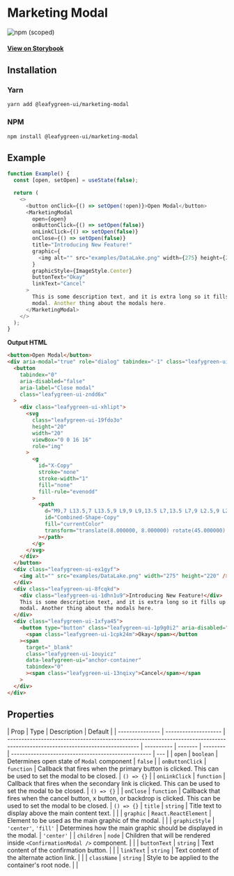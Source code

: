 # Marketing Modal

![npm (scoped)](https://img.shields.io/npm/v/@leafygreen-ui/marketing-modal.svg)

#### [View on Storybook](https://mongodb.github.io/leafygreen-ui/?path=/story/marketing-modal--default)

## Installation

### Yarn

```shell
yarn add @leafygreen-ui/marketing-modal
```

### NPM

```shell
npm install @leafygreen-ui/marketing-modal
```

## Example

```js
function Example() {
  const [open, setOpen] = useState(false);

  return (
    <>
      <button onClick={() => setOpen(!open)}>Open Modal</button>
      <MarketingModal
        open={open}
        onButtonClick={() => setOpen(false)}
        onLinkClick={() => setOpen(false)}
        onClose={() => setOpen(false)}
        title="Introducing New Feature!"
        graphic={
          <img alt="" src="examples/DataLake.png" width={275} height={220} />
        }
        graphicStyle={ImageStyle.Center}
        buttonText="Okay"
        linkText="Cancel"
      >
        This is some description text, and it is extra long so it fills up this
        modal. Another thing about the modals here.
      </MarketingModal>
    </>
  );
}
```

**Output HTML**

```html
<button>Open Modal</button>
<div aria-modal="true" role="dialog" tabindex="-1" class="leafygreen-ui-4ltwxx">
  <button
    tabindex="0"
    aria-disabled="false"
    aria-label="Close modal"
    class="leafygreen-ui-zndd6x"
  >
    <div class="leafygreen-ui-xhlipt">
      <svg
        class="leafygreen-ui-19fdo3o"
        height="20"
        width="20"
        viewBox="0 0 16 16"
        role="img"
      >
        <g
          id="X-Copy"
          stroke="none"
          stroke-width="1"
          fill="none"
          fill-rule="evenodd"
        >
          <path
            d="M9,7 L13.5,7 L13.5,9 L9,9 L9,13.5 L7,13.5 L7,9 L2.5,9 L2.5,7 L7,7 L7,2.5 L9,2.5 L9,7 Z"
            id="Combined-Shape-Copy"
            fill="currentColor"
            transform="translate(8.000000, 8.000000) rotate(45.000000) translate(-8.000000, -8.000000) "
          ></path>
        </g>
      </svg>
    </div>
  </button>
  <div class="leafygreen-ui-ex1gyf">
    <img alt="" src="examples/DataLake.png" width="275" height="220" />
  </div>
  <div class="leafygreen-ui-8fcqkd">
    <div class="leafygreen-ui-1dhn1u9">Introducing New Feature!</div>
    This is some description text, and it is extra long so it fills up this
    modal. Another thing about the modals here.
  </div>
  <div class="leafygreen-ui-1xfya45">
    <button type="button" class="leafygreen-ui-1p9g0i2" aria-disabled="false">
      <span class="leafygreen-ui-1cpk24m">Okay</span></button
    ><span
      target="_blank"
      class="leafygreen-ui-1ouyicz"
      data-leafygreen-ui="anchor-container"
      tabindex="0"
      ><span class="leafygreen-ui-13nqixy">Cancel</span></span
    >
  </div>
</div>
```

## Properties

| Prop            | Type                 | Description                                                                                                                   | Default    |
| --------------- | -------------------- | ----------------------------------------------------------------------------------------------------------------------------- | ---------- | ------- | -------- | -------------------------------------------------- | --- |
| `open`          | `boolean`            | Determines open state of `Modal` component                                                                                    | `false`    |
| `onButtonClick` | `function`           | Callback that fires when the primary button is clicked. This can be used to set the modal to be closed.                       | `() => {}` |
| `onLinkClick`   | `function`           | Callback that fires when the secondary link is clicked. This can be used to set the modal to be closed.                       | `() => {}` |
| `onClose`       | `function`           | Callback that fires when the cancel button, x button, or backdrop is clicked. This can be used to set the modal to be closed. | `() => {}` | `title` | `string` | Title text to display above the main content text. |     |
| `graphic`       | `React.ReactElement` | Element to be used as the main graphic of the modal.                                                                          |            |
| `graphicStyle`  | `'center'`, `'fill'` | Determines how the main graphic should be displayed in the modal.                                                             | `'center'` |
| `children`      | `node`               | Children that will be rendered inside `<ConfirmationModal />` component.                                                      |            |
| `buttonText`    | `string`             | Text content of the confirmation button.                                                                                      |            |
| `linkText`      | `string`             | Text content of the alternate action link.                                                                                    |            |
| `className`     | `string`             | Style to be applied to the container's root node.                                                                             |            |

